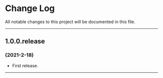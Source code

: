 # Change Log

All notable changes to this project will be documented in this file.

---

## 1.0.0.release

### (2021-2-18)

- First release.

---
